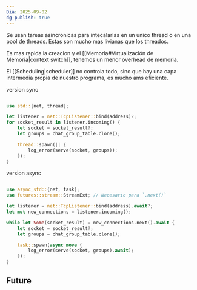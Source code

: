 ```yaml
---
Dia: 2025-09-02
dg-publish: true
---
```

Se usan tareas asincronicas para intecalarlas en un unico thread o en una pool de threads. Estas son mucho mas livianas que los threados. 

Es mas rapida la creacion y el [[Memoria#Virtualización de Memoria|context switch]], tenemos un menor overhead de memoria. 

El [[Scheduling|scheduler]] no controla todo, sino que hay una capa intermedia propia de nuestro programa, es mucho ams eficiente.

version sync
```rust 

use std::{net, thread};

let listener = net::TcpListener::bind(address)?;
for socket_result in listener.incoming() {
    let socket = socket_result?;
    let groups = chat_group_table.clone();

    thread::spawn(|| {
        log_error(serve(socket, groups));
    });
}

```

version async

```rust 

use async_std::{net, task};
use futures::stream::StreamExt; // Necesario para `.next()`

let listener = net::TcpListener::bind(address).await?;
let mut new_connections = listener.incoming();

while let Some(socket_result) = new_connections.next().await {
    let socket = socket_result?;
    let groups = chat_group_table.clone();

    task::spawn(async move {
        log_error(serve(socket, groups).await);
    });
}
```

## Future